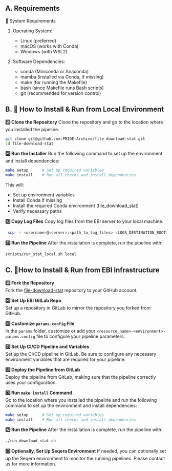 ## A. Requirements

🔹 System Requirements
   
   1. Operating System:
      - Linux (preferred)
      - macOS (works with Conda)
      - Windows (with WSL2)

   2. Software Dependencies:
      - conda (Miniconda or Anaconda)
      - mamba (installed via Conda, if missing)
      - make (for running the Makefile)
      - bash (since Makefile runs Bash scripts)
      - git (recommended for version control)

## B. 📖 How to Install & Run from Local Environment

**1️⃣ Clone the Repository**
   Clone the repository and go to the location where you installed the pipeline. 
   ```bash
   git clone git@github.com:PRIDE-Archive/file-download-stat.git
   cd file-download-stat
   ```

**2️⃣ Run the Installer**
   Run the following command to set up the environment and install dependencies:
   ```bash
   make setup      # Set up required variables
   make install    # Run all checks and install dependencies
   ```
   This will:
   
   - Set up environment variables
   - Install Conda if missing
   - Install the required Conda environment (file_download_stat)
   - Verify necessary paths

**3️⃣ Copy Log Files**
   Copy log files from the EBI server to your local machine. 
   ```bash
    scp -r <username>@<server>:<path_to_log_files> <LOGS_DESTINATION_ROOT>
   ```
**4️⃣ Run the Pipeline**
   After the installation is complete, run the pipeline with:
   ```bash
   scripts/run_stat_local.sh local 
   ```

## C. 📖How to Install & Run from EBI Infrastructure

**1️⃣ Fork the Repository**  
   Fork the [file-download-stat](https://github.com/PRIDE-Archive/file-download-stat) repository to your GitHub account.

**2️⃣ Set Up EBI GitLab Repo**  
   Set up a repository in GitLab to mirror the repository you forked from GitHub.

**3️⃣ Customize `params.config` File**  
   In the `params` folder, customize or add your `<resource_name>-<environment>-params.config` file to configure your pipeline parameters.

**4️⃣ Set Up CI/CD Pipeline and Variables**  
   Set up the CI/CD pipeline in GitLab. Be sure to configure any necessary environment variables that are required for your pipeline.

**5️⃣ Deploy the Pipeline from GitLab**  
   Deploy the pipeline from GitLab, making sure that the pipeline correctly uses your configuration.

**6️⃣ Run `make install` Command**  
   Go to the location where you installed the pipeline and run the following command to set up the environment and install dependencies:
   ``` bash
   make setup      # Set up required variables
   make install    # Run all checks and install dependencies
   ```
   
**7️⃣ Run the Pipeline**
   After the installation is complete, run the pipeline with:
   ``` bash
   ./run_download_stat.sh
   ```

**8️⃣ Optionally, Set Up Seqera Environment**
   If needed, you can optionally set up the Seqera environment to monitor the running pipelines. Please contact us for more information.
